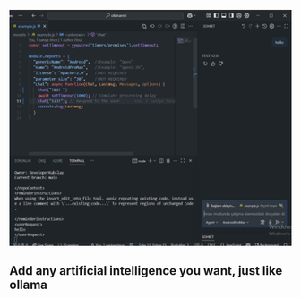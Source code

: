 ![alt text](https://raw.githubusercontent.com/DeveloperKubilay/VirtualOllama/refs/heads/main/dev/image.png)

## Add any artificial intelligence you want, just like ollama